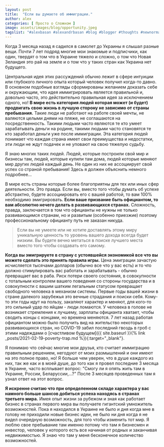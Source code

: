 ```yaml
---
layout: post
title:  "Если вы думаете об иммиграции."
author: alex
categories: [ Просто о Сложном ]
image: assets/images/blog/opportunity.jpeg
tagslist: "#alexbasan #alexandrbasan #blog #blogger #thoughts #newnormal #lifeisgood #freedom #алексбасан #александрбасан #блог #блоггер #простоосложном #какработаетмир #какустроенмир #простоосложном #времяделать #времявозможностей"
---
```


Когда 3 месяца назад я садился в самолет до Украины я слышал разные вещи. Почти 7 лет подряд многие мои знакомые и подписчики, как один, твердят о том что в Украине тяжело и сложно, о том что Новая Зеландия это рай на земле и о том что у таких стран как Украина нет будущего.

Центральная идея этих рассуждений обычно лежит в сфере интуиции или глубокого личного опыта который человек получил когда-то давно. В основном подобные взгляды сформированы желанием доказать себе и окружающим, что идея иммигрировать является правильной и, довольно часто, это действительно правильная идея за исключением одного, но! **В мире есть категория людей которая может (и будет) продвигать свою жизнь в лучшую сторону не зависимо от страны пребывания.** Такие люди не работают на работе своей мечты, не валяются целыми днями на пляже, не соглашаются на посредственность. Такими людьми часто являются те кто умеет зарабатывать деньги на родине, такими людьми часто становятся те кто заработал деньги уже после иммиграции. Эта категория людей понимает что каждая страна имеет свои преимущества и недостатки, эти люди не ждут подачек и не уповают на свою тяжелую судьбу.

Я знаю многих таких людей. Людей, которые построили свой мир и бизнесы там, людей, которые купили там дома, людей которые меняют мир других людей каждый день. Не один из них не ассоциирует свой успех со страной пребывания! Здесь я должен объяснить немного подробнее...

В мире есть страны которые более благоприятны для тех или иных сфер деятельности. Это правда. Если вы, вместо того чтобы думать об успехе абстрактно, будете ассоциировать его с вашей работой, то вам 100% необходимо эмигрировать. **Если ваше призвание быть официантом, то вам абсолютно нечего делать в развивающихся странах.** Сложность, правда, заключается в том что официанты не нужны не только развивающимся странам, но и развитым (особенно приезжие) поэтому профессиональному официанту путь не заказан никуда.

> Если вы не умеете или не хотите доставлять этому миру уникальную ценность то уровень вашего дохода всегда будет низким. Вы будете вечно метаться в поиске лучшего места вместо того чтобы создавать его самому.

**Когда вы эмигрируете в страну с устоявшейся экономикой все что вы можете сделать это принять правила игры.** Цена эмиграции зачастую исчисляется тысячами долларов (обычно все что у вас есть) и то что должно стимулировать вас работать и зарабатывать - обычно превращает вас в раба. Риск потери своего состояния, в совокупности с тотальным контролем вашего поведения со стороны государства и в совокупности с вашим шатким легальным статусом превращает свободного человека в механизм системы. Первые годы вашей жизни в стране далекого зарубежья это вечные страдания и поиски себя. Кому-то эти годы идут на пользу, закаляют характер и меняют, для кого-то это сильный удар по яйцам - люди ломаются. У человека в голове не возникает стремления к лучшему, зарплаты официанта хватает, чтобы сводить концы с концами, но времена меняются. 7 лет назад работая официантом можно было получить вид на жительство некоторых развивающихся стран, но COVID-19 забил последний гвоздь в гроб с этими надеждами о [счастливом будущем]({{ site.baseurl }}{% link _posts/2021-02-19-poverty-trap.md %}){:target="_blank"}.

Я понимаю что сейчас многие мои друзья, кто считает иммиграцию правильным решением, негодуют от моих размышлений и они имеют на это полное право, но! Я больше чем уверен, что в душе каждого из них, так же как и в моей душе, до того как я провел последние 3 месяца в Украине, часто всплывает вопрос: "Смогу ли я опять жить там в Украине, России, Беларуссии,...?" После 3 месяцев проведенных там я узнал ответ на этот вопрос.

**Я искренне считаю что при определенном складе характера у вас намного больше шансов добиться успеха находясь в странах третьего мира.** Имея опыт жизни за рубежом и зная как работает бизнес в странах первого мира вы получаете гигантский умножитель возможностей. Пока я находился в Украине не было и дня когда мне в голову не приходили новые бизнес идеи, не было ни дня когда я не видел очередную возможность, для того чтобы изменить тот мир. Я люблю свое пребывание там именно потому что там я бизнесмен и инвестор, человек у которого есть все начиная от родных и заканчивая недвижимостью. Я знаю что там у меня бесконечное количество возможностей.